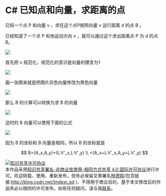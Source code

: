 
# C# 已知点和向量，求距离的点

已知一个点 P 和向量 v ，求在这个点P按照向量 v 运行距离 d 的点 B 。

<!--more-->


<!-- csdn -->

<!-- math -->

已经知道了一个点 P 和他运动方向 v ，就可以通过这个求出距离点 P 为 d 的点 B。


![](http://image.acmx.xyz/lindexi%2F2018581454142946.jpg)

首先把 v 规范化，规范化的意识是向量的摸变为1

![](http://image.acmx.xyz/lindexi%2F20185101542383756.jpg)

画一张图来就是把图片灰色向量修改为黑色向量

![](http://image.acmx.xyz/lindexi%2F20185101542523183.jpg)

那么 B 的计算可以转换为求 B 的向量

![](http://image.acmx.xyz/lindexi%2F2018510154558411.jpg)

这时的 B 向量可以使用下面的公式

![](http://image.acmx.xyz/lindexi%2F2018510154712864.jpg)

因为 B 的坐标和 B 向量是相同，所以 B 的坐标就是

$$
B=(A_x,A_y)+(L·V'_x,L·V'_y) \\
 =(A_x+L·V'_x,A_y+L·V'_y)
$$




<script type="text/javascript" async src="https://cdn.mathjax.org/mathjax/latest/MathJax.js?config=TeX-MML-AM_CHTML">

</script>

<script type="text/x-mathjax-config">
  MathJax.Hub.Config({tex2jax: {inlineMath: [['$','$'], ['\\(','\\)']]}});
</script>



<a rel="license" href="http://creativecommons.org/licenses/by-nc-sa/4.0/"><img alt="知识共享许可协议" style="border-width:0" src="https://licensebuttons.net/l/by-nc-sa/4.0/88x31.png" /></a><br />本作品采用<a rel="license" href="http://creativecommons.org/licenses/by-nc-sa/4.0/">知识共享署名-非商业性使用-相同方式共享 4.0 国际许可协议</a>进行许可。欢迎转载、使用、重新发布，但务必保留文章署名[林德熙](http://blog.csdn.net/lindexi_gd)(包含链接:http://blog.csdn.net/lindexi_gd )，不得用于商业目的，基于本文修改后的作品务必以相同的许可发布。如有任何疑问，请与我[联系](mailto:lindexi_gd@163.com)。